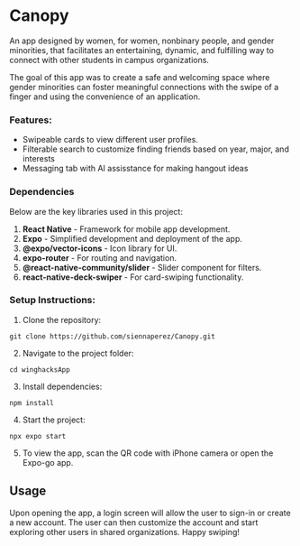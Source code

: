 # Canopy
An app designed by women, for women, nonbinary people, and gender minorities, that facilitates an entertaining, dynamic, and fulfilling way to connect with other students in campus organizations.

The goal of this app was to create a safe and welcoming space where gender minorities can foster meaningful connections with the swipe of a finger and using the convenience of an application.

### Features:
- Swipeable cards to view different user profiles.
- Filterable search to customize finding friends based on year, major, and interests
- Messaging tab with AI assisstance for making hangout ideas

### Dependencies
Below are the key libraries used in this project:
1. **React Native** - Framework for mobile app development.
2. **Expo** - Simplified development and deployment of the app.
3. **@expo/vector-icons** - Icon library for UI.
4. **expo-router** - For routing and navigation.
5. **@react-native-community/slider** - Slider component for filters.
6. **react-native-deck-swiper** - For card-swiping functionality.

### Setup Instructions:
1. Clone the repository:
```
git clone https://github.com/siennaperez/Canopy.git
```
2. Navigate to the project folder:
```
cd winghacksApp
```
3. Install dependencies:
```
npm install
```
4. Start the project:
```
npx expo start
```
5. To view the app, scan the QR code with iPhone camera or open the Expo-go app.

## Usage
Upon opening the app, a login screen will allow the user to sign-in or create a new account. The user can then customize the account and start exploring other users in shared organizations. Happy swiping!
